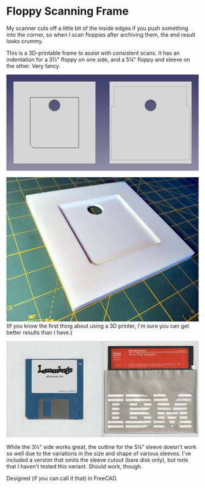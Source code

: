# Floppy Scanning Frame

My scanner cuts off a little bit of the inside edges if you push something into the corner, so when I scan floppies after archiving them, the end result looks crummy.

This is a 3D-printable frame to assist with consistent scans. It has an indentation for a 3½" floppy on one side, and a 5¼" floppy and sleeve on the other. Very fancy.

![Screenshots of the front and back of the frame as seen in FreeCAD](images/floppy_scanning_bracket_screenshots.png)

![Photo of the bracket printed out](images/floppy_scanning_bracket_photo.jpg)  
(If you know the first thing about using a 3D printer, I'm sure you can get better results than I have.)

![Scans of floppies using the printed bracket](images/floppy_scanning_bracket_scans.jpg)

While the 3½" side works great, the outline for the 5¼" sleeve doesn't work so well due to the variations in the size and shape of various sleeves. I've included a version that omits the sleeve cutout (bare disk only), but note that I haven't tested this variant. Should work, though. 

Designed (if you can call it that) in FreeCAD.
